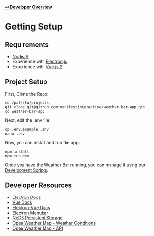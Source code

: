 **[↤ Developer Overview](../README.md#developer-overview)**

Getting Setup
===

Requirements
---

* [NodeJS](https://nodejs.org/en/)
* Experience with [Electron.js](https://electronjs.org)
* Experience with [Vue.js 2](https://vuejs.org)


Project Setup
---

First, Clone the Repo:

```
cd /path/to/projects
git clone git@github.com:manifestinteractive/weather-bar-app.git .
cd weather-bar-app
```

Next, edit the .env file:

```
cp .env.example .env
nano .env
```

Now, you can install and run the app:

```
npm install
npm run dev
```

Once you have the Weather Bar running, you can manage it using our [Development Scripts](development-scripts.md).

Developer Resources
---

* [Electron Docs](https://electronjs.org/docs)
* [Vue Docs](https://vuejs.org/v2/guide/)
* [Electron-Vue Docs](https://simulatedgreg.gitbooks.io/electron-vue/en/)
* [Electron Menubar](https://github.com/maxogden/menubar)
* [NeDB Persistent Storage](https://github.com/louischatriot/nedb)
* [Open Weather Map - Weather Conditions](https://openweathermap.org/weather-conditions)
* [Open Weather Map - API](https://openweathermap.org/api)
